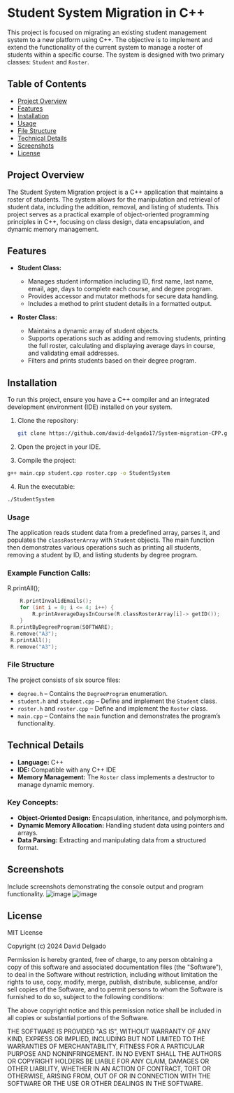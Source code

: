 # Student System Migration in C++

This project is focused on migrating an existing student management system to a new platform using C++. The objective is to implement and extend the functionality of the current system to manage a roster of students within a specific course. The system is designed with two primary classes: `Student` and `Roster`.

## Table of Contents

- [Project Overview](#project-overview)
- [Features](#features)
- [Installation](#installation)
- [Usage](#usage)
- [File Structure](#file-structure)
- [Technical Details](#technical-details)
- [Screenshots](#screenshots)
- [License](#license)

## Project Overview

The Student System Migration project is a C++ application that maintains a roster of students. The system allows for the manipulation and retrieval of student data, including the addition, removal, and listing of students. This project serves as a practical example of object-oriented programming principles in C++, focusing on class design, data encapsulation, and dynamic memory management.

## Features

- **Student Class:**
  - Manages student information including ID, first name, last name, email, age, days to complete each course, and degree program.
  - Provides accessor and mutator methods for secure data handling.
  - Includes a method to print student details in a formatted output.

- **Roster Class:**
  - Maintains a dynamic array of student objects.
  - Supports operations such as adding and removing students, printing the full roster, calculating and displaying average days in course, and validating email addresses.
  - Filters and prints students based on their degree program.

## Installation

To run this project, ensure you have a C++ compiler and an integrated development environment (IDE) installed on your system.

1. Clone the repository:
   ```bash
   git clone https://github.com/david-delgado17/System-migration-CPP.git

2. Open the project in your IDE.

3. Compile the project:
```bash
g++ main.cpp student.cpp roster.cpp -o StudentSystem
```
4. Run the executable:
```bash
./StudentSystem
```

### Usage
The application reads student data from a predefined array, parses it, and populates the `classRosterArray` with `Student` objects. The main function then demonstrates various operations such as printing all students, removing a student by ID, and listing students by degree program.

### Example Function Calls:

 R.printAll();   

```cpp
    R.printInvalidEmails();
    for (int i = 0; i <= 4; i++) {
        R.printAverageDaysInCourse(R.classRosterArray[i]-> getID());   
    }
 R.printByDegreeProgram(SOFTWARE);
 R.remove("A3");
 R.printAll();
 R.remove("A3");
```
### File Structure

The project consists of six source files:

- `degree.h` – Contains the `DegreeProgram` enumeration.
- `student.h` and `student.cpp` – Define and implement the `Student` class.
- `roster.h` and `roster.cpp` – Define and implement the `Roster` class.
- `main.cpp` – Contains the `main` function and demonstrates the program’s functionality.
  
## Technical Details

- **Language:** C++
- **IDE:** Compatible with any C++ IDE
- **Memory Management:** The `Roster` class implements a destructor to manage dynamic memory.

### Key Concepts:
- **Object-Oriented Design:** Encapsulation, inheritance, and polymorphism.
- **Dynamic Memory Allocation:** Handling student data using pointers and arrays.
- **Data Parsing:** Extracting and manipulating data from a structured format.

## Screenshots

Include screenshots demonstrating the console output and program functionality.
![image](https://github.com/user-attachments/assets/bddb29c4-051e-4ac8-9500-3ce1b50c6d01)
![image](https://github.com/user-attachments/assets/377870b5-4a16-45b5-886b-53b35f5f465d)




## License

MIT License

Copyright (c) 2024 David Delgado

Permission is hereby granted, free of charge, to any person obtaining a copy of this software and associated documentation files (the "Software"), to deal in the Software without restriction, including without limitation the rights to use, copy, modify, merge, publish, distribute, sublicense, and/or sell copies of the Software, and to permit persons to whom the Software is furnished to do so, subject to the following conditions:

The above copyright notice and this permission notice shall be included in all copies or substantial portions of the Software.

THE SOFTWARE IS PROVIDED "AS IS", WITHOUT WARRANTY OF ANY KIND, EXPRESS OR IMPLIED, INCLUDING BUT NOT LIMITED TO THE WARRANTIES OF MERCHANTABILITY, FITNESS FOR A PARTICULAR PURPOSE AND NONINFRINGEMENT. IN NO EVENT SHALL THE AUTHORS OR COPYRIGHT HOLDERS BE LIABLE FOR ANY CLAIM, DAMAGES OR OTHER LIABILITY, WHETHER IN AN ACTION OF CONTRACT, TORT OR OTHERWISE, ARISING FROM, OUT OF OR IN CONNECTION WITH THE SOFTWARE OR THE USE OR OTHER DEALINGS IN THE SOFTWARE.




